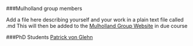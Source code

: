 ###Mulholland group members

Add a file here describing yourself and your work in a plain text file called <name>.md
This will then be added to the [Mulholland Group Website]("https://sites.google.com/site/mulhollandresearchgroup/") in due course

###PhD Students
[Patrick von Glehn](Patrick_von_Glehn.md)
